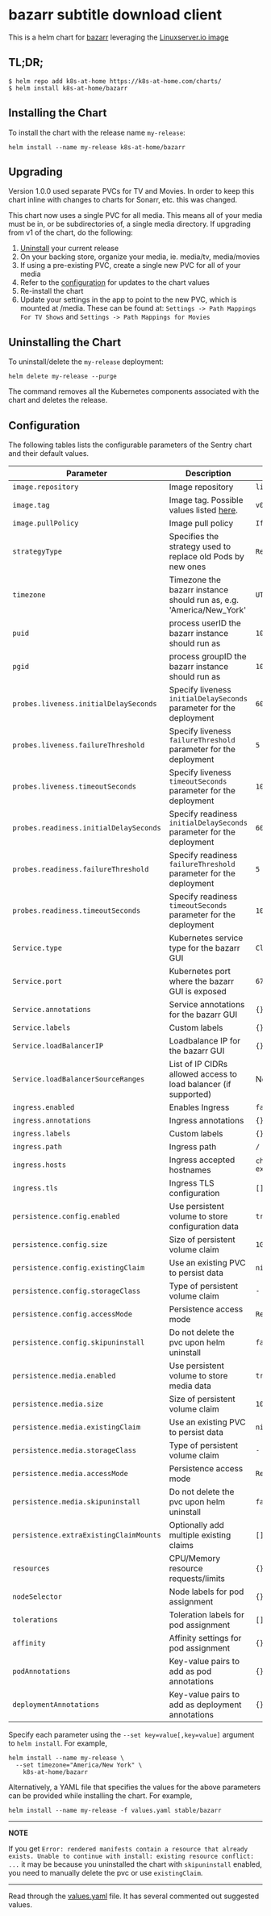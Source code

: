 # bazarr subtitle download client

This is a helm chart for [bazarr](https://github.com/morpheus65535/bazarr) leveraging the [Linuxserver.io image](https://hub.docker.com/r/linuxserver/bazarr)

## TL;DR;

```shell
$ helm repo add k8s-at-home https://k8s-at-home.com/charts/
$ helm install k8s-at-home/bazarr
```

## Installing the Chart

To install the chart with the release name `my-release`:

```console
helm install --name my-release k8s-at-home/bazarr
```

## Upgrading

Version 1.0.0 used separate PVCs for TV and Movies. In order to keep this chart inline
with changes to charts for Sonarr, etc. this was changed.

This chart now uses a single PVC for all media. This means all of your media must be in, or be subdirectories of, a single media directory. If upgrading from v1 of the chart, do the following:

1. [Uninstall](#uninstalling-the-chart) your current release
2. On your backing store, organize your media, ie. media/tv, media/movies
3. If using a pre-existing PVC, create a single new PVC for all of your media
4. Refer to the [configuration](#configuration) for updates to the chart values
5. Re-install the chart
6. Update your settings in the app to point to the new PVC, which is mounted at /media. These can be found at: `Settings -> Path Mappings For TV Shows` and `Settings -> Path Mappings for Movies`

## Uninstalling the Chart

To uninstall/delete the `my-release` deployment:

```console
helm delete my-release --purge
```

The command removes all the Kubernetes components associated with the chart and deletes the release.

## Configuration

The following tables lists the configurable parameters of the Sentry chart and their default values.

| Parameter                              | Description                                                                                  | Default               |
| -------------------------------------- | -------------------------------------------------------------------------------------------- | --------------------- |
| `image.repository`                     | Image repository                                                                             | `linuxserver/bazarr`  |
| `image.tag`                            | Image tag. Possible values listed [here](https://hub.docker.com/r/linuxserver/bazarr/tags/). | `v0.8.4.2-ls72`       |
| `image.pullPolicy`                     | Image pull policy                                                                            | `IfNotPresent`        |
| `strategyType`                         | Specifies the strategy used to replace old Pods by new ones                                  | `Recreate`            |
| `timezone`                             | Timezone the bazarr instance should run as, e.g. 'America/New_York'                          | `UTC`                 |
| `puid`                                 | process userID the bazarr instance should run as                                             | `1001`                |
| `pgid`                                 | process groupID the bazarr instance should run as                                            | `1001`                |
| `probes.liveness.initialDelaySeconds`  | Specify liveness `initialDelaySeconds` parameter for the deployment                          | `60`                  |
| `probes.liveness.failureThreshold`     | Specify liveness `failureThreshold` parameter for the deployment                             | `5`                   |
| `probes.liveness.timeoutSeconds`       | Specify liveness `timeoutSeconds` parameter for the deployment                               | `10`                  |
| `probes.readiness.initialDelaySeconds` | Specify readiness `initialDelaySeconds` parameter for the deployment                         | `60`                  |
| `probes.readiness.failureThreshold`    | Specify readiness `failureThreshold` parameter for the deployment                            | `5`                   |
| `probes.readiness.timeoutSeconds`      | Specify readiness `timeoutSeconds` parameter for the deployment                              | `10`                  |
| `Service.type`                         | Kubernetes service type for the bazarr GUI                                                   | `ClusterIP`           |
| `Service.port`                         | Kubernetes port where the bazarr GUI is exposed                                              | `6767`                |
| `Service.annotations`                  | Service annotations for the bazarr GUI                                                       | `{}`                  |
| `Service.labels`                       | Custom labels                                                                                | `{}`                  |
| `Service.loadBalancerIP`               | Loadbalance IP for the bazarr GUI                                                            | `{}`                  |
| `Service.loadBalancerSourceRanges`     | List of IP CIDRs allowed access to load balancer (if supported)                              | None                  |
| `ingress.enabled`                      | Enables Ingress                                                                              | `false`               |
| `ingress.annotations`                  | Ingress annotations                                                                          | `{}`                  |
| `ingress.labels`                       | Custom labels                                                                                | `{}`                  |
| `ingress.path`                         | Ingress path                                                                                 | `/`                   |
| `ingress.hosts`                        | Ingress accepted hostnames                                                                   | `chart-example.local` |
| `ingress.tls`                          | Ingress TLS configuration                                                                    | `[]`                  |
| `persistence.config.enabled`           | Use persistent volume to store configuration data                                            | `true`                |
| `persistence.config.size`              | Size of persistent volume claim                                                              | `1Gi`                 |
| `persistence.config.existingClaim`     | Use an existing PVC to persist data                                                          | `nil`                 |
| `persistence.config.storageClass`      | Type of persistent volume claim                                                              | `-`                   |
| `persistence.config.accessMode`        | Persistence access mode                                                                      | `ReadWriteOnce`       |
| `persistence.config.skipuninstall`     | Do not delete the pvc upon helm uninstall                                                    | `false`               |
| `persistence.media.enabled`            | Use persistent volume to store media data                                                    | `true`                |
| `persistence.media.size`               | Size of persistent volume claim                                                              | `10Gi`                |
| `persistence.media.existingClaim`      | Use an existing PVC to persist data                                                          | `nil`                 |
| `persistence.media.storageClass`       | Type of persistent volume claim                                                              | `-`                   |
| `persistence.media.accessMode`         | Persistence access mode                                                                      | `ReadWriteOnce`       |
| `persistence.media.skipuninstall`      | Do not delete the pvc upon helm uninstall                                                    | `false`               |
| `persistence.extraExistingClaimMounts`      | Optionally add multiple existing claims                                                      | `[]`                                           |
| `resources`                            | CPU/Memory resource requests/limits                                                          | `{}`                  |
| `nodeSelector`                         | Node labels for pod assignment                                                               | `{}`                  |
| `tolerations`                          | Toleration labels for pod assignment                                                         | `[]`                  |
| `affinity`                             | Affinity settings for pod assignment                                                         | `{}`                  |
| `podAnnotations`                       | Key-value pairs to add as pod annotations                                                    | `{}`                  |
| `deploymentAnnotations`                | Key-value pairs to add as deployment annotations                                             | `{}`                  |

Specify each parameter using the `--set key=value[,key=value]` argument to `helm install`. For example,

```console
helm install --name my-release \
  --set timezone="America/New York" \
    k8s-at-home/bazarr
```

Alternatively, a YAML file that specifies the values for the above parameters can be provided while installing the chart. For example,

```console
helm install --name my-release -f values.yaml stable/bazarr
```

---

**NOTE**

If you get `Error: rendered manifests contain a resource that already exists. Unable to continue with install: existing resource conflict: ...` it may be because you uninstalled the chart with `skipuninstall` enabled, you need to manually delete the pvc or use `existingClaim`.

---

Read through the [values.yaml](https://github.com/k8s-at-home/charts/blob/master/charts/bazarr/values.yaml) file. It has several commented out suggested values.
